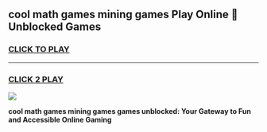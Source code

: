 
## cool math games mining games Play Online 👋 Unblocked Games
<h3>
<a href="https://news.freeplayer.one?title=cool_math_games_mining_games&ref=17CMG">CLICK TO PLAY</a></h3>
<hr>

<h3>
<a href="https://news.freeplayer.one?title=cool_math_games_mining_games&ref=17CMG">CLICK 2 PLAY</a>
  
</h3>

<a href="https://news.freeplayer.one?title=cool_math_games_mining_games&ref=17CMG/"><img src="https://clearcache.store/games.png"></a>


**cool math games mining games games unblocked: Your Gateway to Fun and Accessible Online Gaming**

